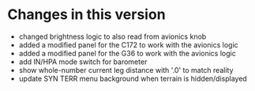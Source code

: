 # Changes in this version

* changed brightness logic to also read from avionics knob
* added a modified panel for the C172 to work with the avionics logic
* added a modified panel for the G36 to work with the avionics logic
* add IN/HPA mode switch for barometer
* show whole-number current leg distance with '.0' to match reality
* update SYN TERR menu background when terrain is hidden/displayed
